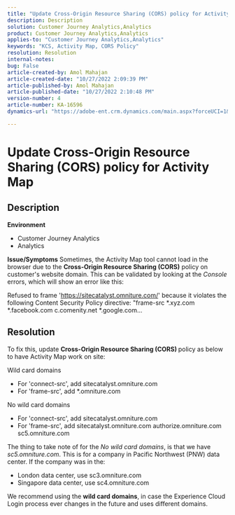 ```yaml
---
title: "Update Cross-Origin Resource Sharing (CORS) policy for Activity Map"
description: Description
solution: Customer Journey Analytics,Analytics
product: Customer Journey Analytics,Analytics
applies-to: "Customer Journey Analytics,Analytics"
keywords: "KCS, Activity Map, CORS Policy"
resolution: Resolution
internal-notes: 
bug: False
article-created-by: Amol Mahajan
article-created-date: "10/27/2022 2:09:39 PM"
article-published-by: Amol Mahajan
article-published-date: "10/27/2022 2:10:48 PM"
version-number: 4
article-number: KA-16596
dynamics-url: "https://adobe-ent.crm.dynamics.com/main.aspx?forceUCI=1&pagetype=entityrecord&etn=knowledgearticle&id=92d4eefd-0056-ed11-bba2-6045bd006793"

---
```

# Update Cross-Origin Resource Sharing (CORS) policy for Activity Map

## Description

<b>Environment </b>
- Customer Journey Analytics
- Analytics



<b>Issue/Symptoms</b>
Sometimes, the Activity Map tool cannot load in the browser due to the <b>Cross-Origin Resource Sharing (CORS)</b> policy on customer's website domain. This can be validated by looking at the *Console* errors, which will show an error like this:

Refused to frame 'https://sitecatalyst.omniture.com/' because it violates the following Content Security Policy directive: "frame-src \*.xyz.com \*.facebook.com c.comenity.net \*.google.com...


## Resolution


To fix this, update <b>Cross-Origin Resource Sharing (CORS) </b>policy as below to have Activity Map work on site:

Wild card domains

- For 'connect-src', add sitecatalyst.omniture.com
- For 'frame-src', add \*.omniture.com


No wild card domains

- For 'connect-src', add sitecatalyst.omniture.com
- For 'frame-src', add sitecatalyst.omniture.com authorize.omniture.com sc5.omniture.com


The thing to take note of for the *No wild card domains*, is that we have *sc5.omniture.com*. This is for a company in Pacific Northwest (PNW) data center. If the company was in the:

- London data center, use sc3.omniture.com
- Singapore data center, use sc4.omniture.com


We recommend using the <b>wild card domains</b>, in case the Experience Cloud Login process ever changes in the future and uses different domains.
